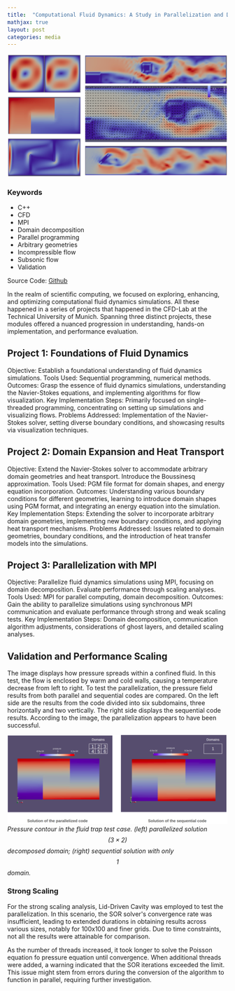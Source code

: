 ```yaml
---
title:  "Computational Fluid Dynamics: A Study in Parallelization and Domain Expansion"
mathjax: true
layout: post
categories: media
---
```


![cover image](/images/cfdlab_cover.png)

### Keywords
- C++
- CFD
- MPI
- Domain decomposition
- Parallel programming
- Arbitrary geometries
- Incompressible flow
- Subsonic flow
- Validation


Source Code: [Github](https://github.com/Erfan-Mashayekh/cfd-lab-project)

In the realm of scientific computing, we focused on exploring, enhancing, and optimizing computational fluid dynamics simulations. All these happened in a series of projects that happened in the CFD-Lab at the Technical University of Munich. Spanning three distinct projects, these modules offered a nuanced progression in understanding, hands-on implementation, and performance evaluation.

## Project 1: Foundations of Fluid Dynamics
Objective: Establish a foundational understanding of fluid dynamics simulations.
Tools Used: Sequential programming, numerical methods.
Outcomes: Grasp the essence of fluid dynamics simulations, understanding the Navier-Stokes equations, and implementing algorithms for flow visualization.
Key Implementation Steps: Primarily focused on single-threaded programming, concentrating on setting up simulations and visualizing flows.
Problems Addressed: Implementation of the Navier-Stokes solver, setting diverse boundary conditions, and showcasing results via visualization techniques.

## Project 2: Domain Expansion and Heat Transport
Objective: Extend the Navier-Stokes solver to accommodate arbitrary domain geometries and heat transport. Introduce the Boussinesq approximation.
Tools Used: PGM file format for domain shapes, and energy equation incorporation.
Outcomes: Understanding various boundary conditions for different geometries, learning to introduce domain shapes using PGM format, and integrating an energy equation into the simulation.
Key Implementation Steps: Extending the solver to incorporate arbitrary domain geometries, implementing new boundary conditions, and applying heat transport mechanisms.
Problems Addressed: Issues related to domain geometries, boundary conditions, and the introduction of heat transfer models into the simulations.

## Project 3: Parallelization with MPI
Objective: Parallelize fluid dynamics simulations using MPI, focusing on domain decomposition. Evaluate performance through scaling analyses.
Tools Used: MPI for parallel computing, domain decomposition.
Outcomes: Gain the ability to parallelize simulations using synchronous MPI communication and evaluate performance through strong and weak scaling tests.
Key Implementation Steps: Domain decomposition, communication algorithm adjustments, considerations of ghost layers, and detailed scaling analyses.


## Validation and Performance Scaling


The image displays how pressure spreads within a confined fluid. In this test, the flow is enclosed by warm and cold walls, causing a temperature decrease from left to right. To test the parallelization, the pressure field results from both parallel and sequential codes are compared. On the left side are the results from the code divided into six subdomains, three horizontally and two vertically. The right side displays the sequential code results. According to the image, the parallelization appears to have been successful. 

![parallelization comparison](/images/cfdlab_fluidtrap.png)
*Pressure contour in the fluid trap test case. (left) parallelized solution $$ (3 \times 2) $$ decomposed domain; (right) sequential solution with only $$ 1 $$ domain.*

### Strong Scaling

For the strong scaling analysis, Lid-Driven Cavity was employed to test the parallelization. In this scenario, the SOR solver's convergence rate was insufficient, leading to extended durations in obtaining results across various sizes, notably for 100x100 and finer grids. Due to time constraints, not all the results were attainable for comparison.



As the number of threads increased, it took longer to solve the Poisson equation fo pressure equation until convergence. When additional threads were added, a warning indicated that the SOR iterations exceeded the limit. This issue might stem from errors during the conversion of the algorithm to function in parallel, requiring further investigation.




